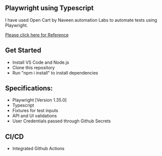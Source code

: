 ## Playwright using Typescript

I have used Open Cart by Naveen automation Labs to automate tests using Playwright.

[Please click here for Reference](https://naveenautomationlabs.com/opencart/)

## Get Started

- Install VS Code and Node.js
- Clone this repository
- Run "npm i install" to install dependencies

## Specifications:

- Playwright [Version 1.35.0]
- Typescript
- Fixtures for test inputs
- API and UI validations
- User Credentials passed through Github Secrets

## CI/CD

- Integrated Github Actions

